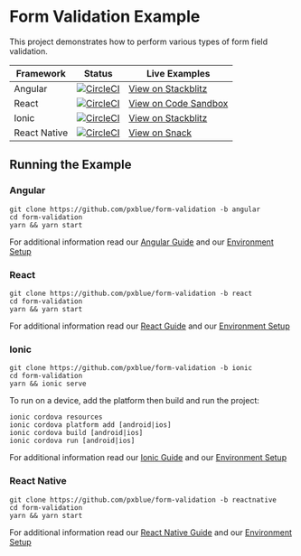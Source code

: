 # Form Validation Example
This project demonstrates how to perform various types of form field validation.

| Framework           | Status       | Live Examples  |
| ---------------- |--------------|------------------|
| Angular | [![CircleCI](https://circleci.com/gh/pxblue/form-validation/tree/angular.svg?style=shield)](https://circleci.com/gh/pxblue/form-validation/tree/angular) | [View on Stackblitz](https://stackblitz.com/github/pxblue/form-validation/tree/angular)
| React | [![CircleCI](https://circleci.com/gh/pxblue/form-validation/tree/react.svg?style=shield)](https://circleci.com/gh/pxblue/form-validation/tree/react) | [View on Code Sandbox](https://codesandbox.io/s/github/pxblue/form-validation/tree/react)
| Ionic | [![CircleCI](https://circleci.com/gh/pxblue/form-validation/tree/ionic.svg?style=shield)](https://circleci.com/gh/pxblue/form-validation/tree/ionic) | [View on Stackblitz](https://stackblitz.com/github/pxblue/form-validation/tree/ionic)
| React Native | [![CircleCI](https://circleci.com/gh/pxblue/form-validation/tree/reactnative.svg?style=shield)](https://circleci.com/gh/pxblue/form-validation/tree/reactnative) | [View on Snack](https://snack.expo.io/@git/github.com/pxblue/form-validation@reactnative?preview=true&platform=ios)

## Running the Example
### Angular
```
git clone https://github.com/pxblue/form-validation -b angular
cd form-validation
yarn && yarn start
```
For additional information read our [Angular Guide](https://pxblue.github.io/development/frameworks-web/angular) and our [Environment Setup](https://pxblue.github.io/development/environment)

### React
```
git clone https://github.com/pxblue/form-validation -b react
cd form-validation
yarn && yarn start
```
For additional information read our [React Guide](https://pxblue.github.io/development/frameworks-web/react) and our [Environment Setup](https://pxblue.github.io/development/environment)

### Ionic
```
git clone https://github.com/pxblue/form-validation -b ionic
cd form-validation
yarn && ionic serve
```
To run on a device, add the platform then build and run the project:
```
ionic cordova resources
ionic cordova platform add [android|ios]
ionic cordova build [android|ios]
ionic cordova run [android|ios]
```
For additional information read our [Ionic Guide](https://pxblue.github.io/development/frameworks-mobile/ionic) and our [Environment Setup](https://pxblue.github.io/development/environment)

### React Native

```
git clone https://github.com/pxblue/form-validation -b reactnative
cd form-validation
yarn && yarn start
```
For additional information read our [React Native Guide](https://pxblue.github.io/development/frameworks-mobile/react-native) and our [Environment Setup](https://pxblue.github.io/development/environment)
